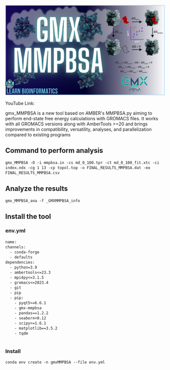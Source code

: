 
<p align="center">
  <img src="/MMPBSA.png" title="hover text">
</p>

YouTube Link: <br>

gmx_MMPBSA is a new tool based on AMBER's MMPBSA.py aiming to perform end-state free energy calculations with GROMACS files. It works with all GROMACS versions along with AmberTools >=20 and brings improvements in compatibility, versatility, analyses, and parallelization compared to existing programs <br>

## Command to perform analysis
```
gmx_MMPBSA -O -i mmpbsa.in -cs md_0_100.tpr -ct md_0_100_fit.xtc -ci index.ndx -cg 1 13 -cp topol.top -o FINAL_RESULTS_MMPBSA.dat -eo FINAL_RESULTS_MMPBSA.csv
```
## Analyze the results
```
gmx_MMPBSA_ana -f _GMXMMPBSA_info
```

## Install the tool
### env.yml
```
name:
channels:
  - conda-forge
  - defaults
dependencies:
  - python=3.9
  - ambertools<=23.3
  - mpi4py<=3.1.5
  - gromacs<=2023.4
  - git
  - pip
  - pip: 
    - pyqt5<=6.6.1
    - gmx-mmpbsa
    - pandas==1.2.2
    - seaborn<0.12
    - scipy>=1.6.1
    - matplotlib==3.5.2
    - tqdm
    
```

### Install

```
conda env create -n gmxMMPBSA --file env.yml
```



